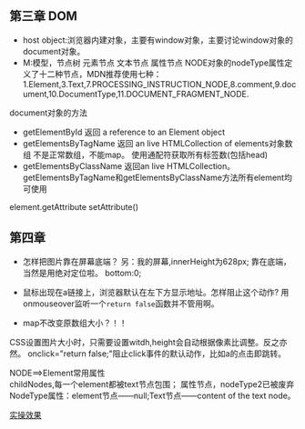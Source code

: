 ## 第三章 DOM
+ host object:浏览器内建对象，主要有window对象，主要讨论window对象的document对象。
+ M:模型，节点树 元素节点 文本节点 属性节点
NODE对象的nodeType属性定义了十二种节点，MDN推荐使用七种：1.Element,3.Text,7.PROCESSING_INSTRUCTION_NODE,8.comment,9.document,10.DocumentType,11.DOCUMENT_FRAGMENT_NODE.

document对象的方法
+ getElementById 返回 a reference to an Element object
+ getElementsByTagName 返回  an live HTMLCollection of elements对象数组 不是正常数组，不能map。
使用通配符获取所有标签数(包括head)  
+ getElementsByClassName 返回an live HTMLCollection。 
getElementsByTagName和getElementsByClassName方法所有element均可使用

element.getAttribute  setAttribute()


## 第四章
+ 怎样把图片靠在屏幕底端？ 另：我的屏幕,innerHeight为628px;
 靠在底端，当然是用绝对定位啦。 bottom:0;


+ 鼠标出现在a链接上，浏览器默认在左下方显示地址。怎样阻止这个动作?
用onmouseover监听一个`return false`函数并不管用啊。

+ map不改变原数组大小？！！

CSS设置图片大小时，只需要设置witdh,height会自动根据像素比调整。反之亦然。
onclick="return false;"阻止click事件的默认动作，比如a的点击即跳转。    

NODE==>Element常用属性    
childNodes,每一个element都被text节点包围；
属性节点，nodeType2已被废弃
NodeType属性：element节点——null;Text节点——content of the text node。

[实操效果](http://hhh.awecg.me/my/show/domscript_4.htm)

